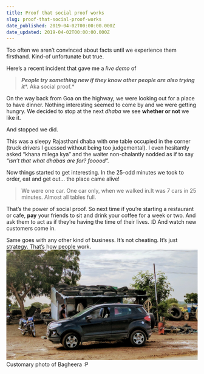 ```yaml
---
title: Proof that social proof works
slug: proof-that-social-proof-works
date_published: 2019-04-02T00:00:00.000Z
date_updated: 2019-04-02T00:00:00.000Z
---
```


Too often we aren’t convinced about facts until we experience them firsthand. Kind-of unfortunate but true.

Here’s a recent incident that gave me a *live demo* of

> ***People try something new if they know other people are also trying it****. Aka social proof.*

On the way back from Goa on the highway, we were looking out for a place to have dinner. Nothing interesting seemed to come by and we were getting hungry. We decided to stop at the next *dhaba* we see **whether or not** we like it.

And stopped we did.

This was a sleepy Rajasthani dhaba with one table occupied in the corner (truck drivers I guessed without being too judgemental). I even hesitantly asked “khana milega kya” and the waiter non-chalantly nodded as if to say *“isn’t that what dhabas are for? fooood”.*

Now things started to get interesting. In the 25-odd minutes we took to order, eat and get out… the place came alive!

> We were one car. One car only, when we walked in.It was 7 cars in 25 minutes. Almost all tables full.

That’s the power of social proof. So next time if you’re starting a restaurant or cafe, **pay** your friends to sit and drink your coffee for a week or two. And ask them to act as if they’re having the time of their lives. :D And watch new customers come in.

Same goes with any other kind of business.
It’s not cheating. It’s just strategy. That’s how people work.
![](/assets/images/Proof-that-social-proof-works/1-Dy_MZlg3bnjCGmHl1272Tw.jpeg)Customary photo of Bagheera :P
